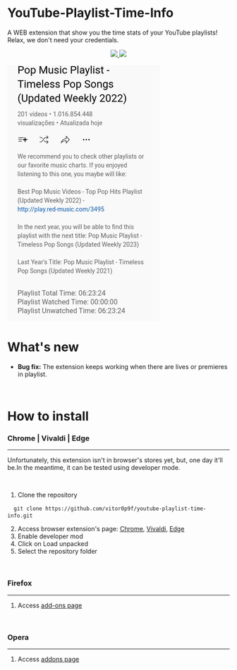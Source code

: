 # YouTube-Playlist-Time-Info

<p>A WEB extension that show you the time stats of your YouTube playlists! Relax, we don't need your credentials.</p>

<p align="center">
  <a href="LICENSE.md" target="_blank">
    <img src="https://img.shields.io/github/license/vitor0p9f/youtube-playlist-time-info?color=blue&style=plastic" />
  </a>
  <a href="#">
    <img src="https://img.shields.io/github/languages/code-size/vitor0p9f/youtube-playlist-time-info?style=plastic" />
  </a>
</p>

<img src="extension-example.jpg"/>

<br>

# What's new
* <b>Bug fix:</b> The extension keeps working when there are lives or premieres in playlist.

<br>

# How to install
### Chrome | Vivaldi | Edge

<hr>

  Unfortunately, this extension isn't in browser's stores yet, but, one day it'll be.In the meantime, it can be tested using developer mode.

  <br>

  1. Clone the repository
  ```shell
    git clone https://github.com/vitor0p9f/youtube-playlist-time-info.git
  ```
  2. Access browser extension's page: <a href='chrome://extensions'>Chrome</a>, <a href='vivaldi://extensions'>Vivaldi</a>, <a href='edge://extensions'>Edge</a>
  3. Enable developer mod
  4. Click on Load unpacked
  5. Select the repository folder
   
<br>

### Firefox

<hr>

  1. Access <a href="https://addons.mozilla.org/pt-BR/firefox/addon/youtube-playlist-time-info/">add-ons page</a>

<br>
  
### Opera
  
<hr>

  1. Access <a href="https://addons.opera.com/en/extensions/details/youtube-playlist-time-info/">addons page</a>  
